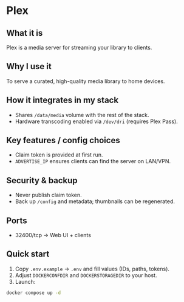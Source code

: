 # Plex

## What it is
Plex is a media server for streaming your library to clients.

## Why I use it
To serve a curated, high-quality media library to home devices.

## How it integrates in my stack
- Shares `/data/media` volume with the rest of the stack.
- Hardware transcoding enabled via `/dev/dri` (requires Plex Pass).

## Key features / config choices
- Claim token is provided at first run.
- `ADVERTISE_IP` ensures clients can find the server on LAN/VPN.

## Security & backup
- Never publish claim token.
- Back up `/config` and metadata; thumbnails can be regenerated.

## Ports
- 32400/tcp → Web UI + clients

## Quick start
1. Copy `.env.example` → `.env` and fill values (IDs, paths, tokens).
2. Adjust `DOCKERCONFDIR` and `DOCKERSTORAGEDIR` to your host.
3. Launch:
```bash
docker compose up -d
```
